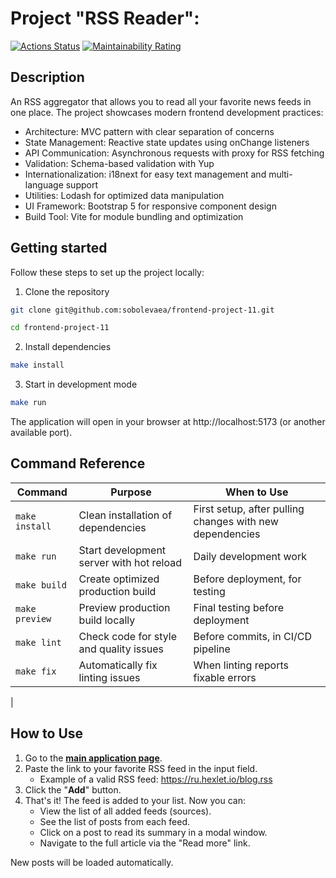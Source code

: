 # Project "RSS Reader":
[![Actions Status](https://github.com/sobolevaea/frontend-project-11/actions/workflows/hexlet-check.yml/badge.svg)](https://github.com/sobolevaea/frontend-project-11/actions)
[![Maintainability Rating](https://sonarcloud.io/api/project_badges/measure?project=sobolevaea_frontend-project-11&metric=sqale_rating)](https://sonarcloud.io/summary/new_code?id=sobolevaea_frontend-project-11)

## Description
An RSS aggregator that allows you to read all your favorite news feeds in one place.
The project showcases modern frontend development practices:
- Architecture: MVC pattern with clear separation of concerns
- State Management: Reactive state updates using onChange listeners
- API Communication: Asynchronous requests with proxy for RSS fetching
- Validation: Schema-based validation with Yup
- Internationalization: i18next for easy text management and multi-language support
- Utilities: Lodash for optimized data manipulation
- UI Framework: Bootstrap 5 for responsive component design
- Build Tool: Vite for module bundling and optimization

## Getting started

Follow these steps to set up the project locally:

1. Clone the repository

```bash
git clone git@github.com:sobolevaea/frontend-project-11.git
```
```bash
cd frontend-project-11
```

2. Install dependencies

```bash
make install
```

3. Start in development mode

```bash
make run
```
The application will open in your browser at http://localhost:5173 (or another available port).

## Command Reference

| Command | Purpose | When to Use |
|--|--|--|
|`make install`|Clean installation of dependencies|First setup, after pulling changes with new dependencies|
|`make run`|Start development server with hot reload|Daily development work|
|`make build`|Create optimized production build|Before deployment, for testing|
|`make preview`|Preview production build locally|Final testing before deployment|
|`make lint`|Check code for style and quality issues|Before commits, in CI/CD pipeline|
|`make fix`|Automatically fix linting issues|When linting reports fixable errors
|

## How to Use
1. Go to the [**main application page**](https://frontend-project-11-rss-six.vercel.app/).
2. Paste the link to your favorite RSS feed in the input field.
   - Example of a valid RSS feed: https://ru.hexlet.io/blog.rss
3. Click the "**Add**" button.
4. That's it! The feed is added to your list. Now you can:
    - View the list of all added feeds (sources).
    - See the list of posts from each feed.
    - Click on a post to read its summary in a modal window.
    - Navigate to the full article via the "Read more" link.

New posts will be loaded automatically.